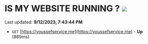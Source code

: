 # IS MY WEBSITE RUNNING ? [![](https://img.shields.io/static/v1?label=Sponsor&message=%E2%9D%A4&logo=GitHub&color=%23fe8e86)](https://github.com/sponsors/<username>)

Last updated: **9/12/2023, 7:43:44 PM**

- `GET` [https://youssefservice.me](https://youssefservice.me) - **Up** (889ms)

